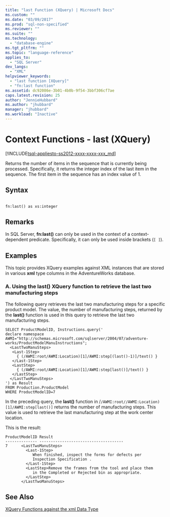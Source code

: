 ```yaml
---
title: "last Function (XQuery) | Microsoft Docs"
ms.custom: ""
ms.date: "03/09/2017"
ms.prod: "sql-non-specified"
ms.reviewer: ""
ms.suite: ""
ms.technology: 
  - "database-engine"
ms.tgt_pltfrm: ""
ms.topic: "language-reference"
applies_to: 
  - "SQL Server"
dev_langs: 
  - "XML"
helpviewer_keywords: 
  - "last function [XQuery]"
  - "fn:last function"
ms.assetid: dc92086e-3b01-4b0b-9f54-3bbf306cf7ae
caps.latest.revision: 25
author: "JennieHubbard"
ms.author: "jhubbard"
manager: "jhubbard"
ms.workload: "Inactive"
---
```

# Context Functions - last (XQuery)
[!INCLUDE[tsql-appliesto-ss2012-xxxx-xxxx-xxx_md](../includes/tsql-appliesto-ss2012-xxxx-xxxx-xxx-md.md)]

  Returns the number of items in the sequence that is currently being processed. Specifically, it returns the integer index of the last item in the sequence. The first item in the sequence has an index value of 1.  
  
## Syntax  
  
```  
  
fn:last() as xs:integer  
```  
  
## Remarks  
 In SQL Server, **fn:last()** can only be used in the context of a context-dependent predicate. Specifically, it can only be used inside brackets (`[ ]`).  
  
## Examples  
 This topic provides XQuery examples against XML instances that are stored in various **xml** type columns in the AdventureWorks database.  
  
### A. Using the last() XQuery function to retrieve the last two manufacturing steps  
 The following query retrieves the last two manufacturing steps for a specific product model. The value, the number of manufacturing steps, returned by the **last()** function is used in this query to retrieve the last two manufacturing steps.  
  
```  
SELECT ProductModelID, Instructions.query('   
declare namespace AWMI="http://schemas.microsoft.com/sqlserver/2004/07/adventure-works/ProductModelManuInstructions";  
  <LastTwoManuSteps>  
   <Last-1Step>   
     { (/AWMI:root/AWMI:Location)[1]/AWMI:step[(last()-1)]/text() }  
   </Last-1Step>  
   <LastStep>   
     { (/AWMI:root/AWMI:Location)[1]/AWMI:step[last()]/text() }  
   </LastStep>  
  </LastTwoManuSteps>  
') as Result  
FROM Production.ProductModel  
WHERE ProductModelID=7  
```  
  
 In the preceding query, the **last()** function in /`/AWMI:root//AWMI:Location)[1]/AWMI:step[last()]` returns the number of manufacturing steps. This value is used to retrieve the last manufacturing step at the work center location.  
  
 This is the result:  
  
```  
ProductModelID Result    
-------------- -------------------------------------  
7      <LastTwoManuSteps>  
         <Last-1Step>  
            When finished, inspect the forms for defects per   
            Inspection Specification .  
         </Last-1Step>  
         <LastStep>Remove the frames from the tool and place them   
            in the Completed or Rejected bin as appropriate.  
         </LastStep>  
       </LastTwoManuSteps>  
```  
  
## See Also  
 [XQuery Functions against the xml Data Type](../xquery/xquery-functions-against-the-xml-data-type.md)  
  
  
